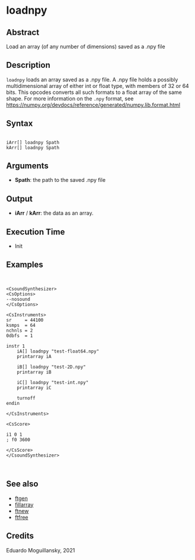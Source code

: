 # loadnpy

## Abstract

Load an array (of any number of dimensions) saved as a .npy file

## Description

``loadnpy`` loads an array saved as a .npy file. A .npy file holds a possibly multidimensional
array of either int or float type, with members of 32 or 64 bits. This opcodes converts all such
formats to a float array of the same shape. For more information on the `.npy` format, see
<https://numpy.org/devdocs/reference/generated/numpy.lib.format.html>

## Syntax


```csound

iArr[] loadnpy Spath
kArr[] loadnpy Spath

```
    
## Arguments

* **Spath**: the path to the saved .npy file

## Output

* **iArr** / **kArr**: the data as an array.

## Execution Time

* Init 

## Examples

```csound


<CsoundSynthesizer>
<CsOptions>
--nosound
</CsOptions>

<CsInstruments>
sr     = 44100
ksmps  = 64
nchnls = 2
0dbfs  = 1

instr 1
    iA[] loadnpy "test-float64.npy"
    printarray iA

    iB[] loadnpy "test-2D.npy"
    printarray iB

    iC[] loadnpy "test-int.npy"
    printarray iC
    
    turnoff
endin

</CsInstruments>

<CsScore>

i1 0 1
; f0 3600

</CsScore>
</CsoundSynthesizer>



```


## See also

* [ftgen](http://www.csound.com/docs/manual/ftgen.html)
* [fillarray](http://www.csound.com/docs/manual/fillarray.html)
* [ftnew](ftnew.md)
* [ftfree](http://www.csound.com/docs/manual/ftfree.html)

## Credits

Eduardo Moguillansky, 2021
